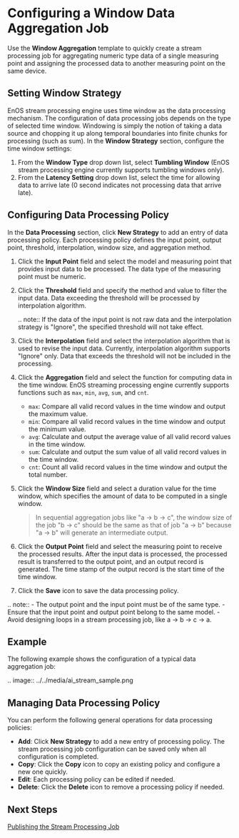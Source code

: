 # Configuring a Window Data Aggregation Job

Use the **Window Aggregation** template to quickly create a stream processing job for aggregating numeric type data of a single measuring point and assigning the processed data to another measuring point on the same device.

## Setting Window Strategy

EnOS stream processing engine uses time window as the data processing mechanism. The configuration of data processing jobs depends on the type of selected time window. Windowing is simply the notion of taking a data source and chopping it up along temporal boundaries into finite chunks for processing (such as sum). In the **Window Strategy** section, configure the time window settings:

1. From the **Window Type** drop down list, select **Tumbling Window** (EnOS stream processing engine currently supports tumbling windows only).
2. From the **Latency Setting** drop down list, select the time for allowing data to arrive late (0 second indicates not processing data that arrive late).

## Configuring Data Processing Policy

In the **Data Processing** section, click **New Strategy** to add an entry of data processing policy. Each processing policy defines the input point, output point, threshold, interpolation, window size, and aggregation method.

1. Click the **Input Point** field and select the model and measuring point that provides input data to be processed. The data type of the measuring point must be numeric.

2. Click the **Threshold** field and specify the method and value to filter the input data. Data exceeding the threshold will be processed by interpolation algorithm.

   .. note:: If the data of the input point is not raw data and the interpolation strategy is "Ignore", the specified threshold will not take effect.

3. Click the **Interpolation** field and select the interpolation algorithm that is used to revise the input data. Currently, interpolation algorithm supports "Ignore" only. Data that exceeds the threshold will not be included in the processing.

4. Click the **Aggregation** field and select the function for computing data in the time window. EnOS streaming processing engine currently supports functions such as `max`, `min`, `avg`, `sum`, and `cnt`.

   - `max`: Compare all valid record values in the time window and output the maximum value.
   - `min`: Compare all valid record values in the time window and output the minimum value.
   - `avg`: Calculate and output the average value of all valid record values in the time window.
   - `sum`: Calculate and output the sum value of all valid record values in the time window.
   - `cnt`: Count all valid record values in the time window and output the total number.

5. Click the **Window Size** field and select a duration value for the time window, which specifies the amount of data to be computed in a single window.

   > In sequential aggregation jobs like "a -> b -> c", the window size of the job "b -> c" should be the same as that of job "a -> b" because "a -> b" will generate an intermediate output.

6. Click the **Output Point** field and select the measuring point to receive the processed results. After the input data is processed, the processed result is transferred to the output point, and an output record is generated. The time stamp of the output record is the start time of the time window.

7. Click the **Save** icon to save the data processing policy.

.. note:: - The output point and the input point must be of the same type.
      - Ensure that the input point and output point belong to the same model.
      - Avoid designing loops in a stream processing job, like a -> b -> c -> a.

## Example

The following example shows the configuration of a typical data aggregation job:

.. image:: ../../media/ai_stream_sample.png

## Managing Data Processing Policy

You can perform the following general operations for data processing policies:

- **Add**: Click **New Strategy** to add a new entry of processing policy. The stream processing job configuration can be saved only when all configuration is completed.
- **Copy**: Click the **Copy** icon to copy an existing policy and configure a new one quickly.
- **Edit**: Each processing policy can be edited if needed.
- **Delete**: Click the **Delete** icon to remove a processing policy if needed.



## Next Steps

[Publishing the Stream Processing Job](publishing_job)

